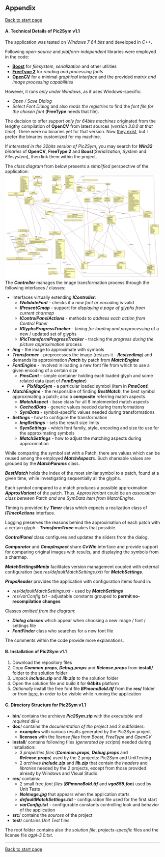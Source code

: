 ## Appendix ##
[Back to start page](../ReadMe.md)

#### A.	Technical Details of Pic2Sym v1.1

The application was tested on *Windows 7 64 bits* and developed in *C++*.

Following *open\-source* and *platform\-independent* libraries were employed in the code:
- **[Boost](http://www.boost.org/)** for *filesystem*, *serialization* and other utilities
- **[FreeType 2](http://freetype.org/)** for *reading and processing fonts*
- **[OpenCV](http://opencv.org/)** for a minimal *graphical interface* and the provided *matrix and image processing capabilities*

However, it *runs only under Windows*, as it uses Windows\-specific:
- *Open / Save Dialog*
- *Select Font Dialog* and also *reads the registries* to find the *font file for the chosen font* (**FreeType** needs that file).

The decision to offer *support only for 64bits machines* originated from the lengthy compilation of **OpenCV** from latest sources (*version 3.0.0 at that time*). There were no binaries yet for that version. Now [they exist](http://sourceforge.net/projects/opencvlibrary/files/opencv-win/3.0.0/opencv-3.0.0.exe/download), but I prefer the binaries customized for my machine.

If *interested in the 32bits version of Pic2Sym*, you may search for ***Win32*** *binaries* of **OpenCV**, **FreeType 2** and **Boost**(*Serialization*, *System* and *Filesystem*), then link them within the project.

The *class diagram* from below presents a *simplified* perspective of the application:<br>
![](ClassDiag.jpg)<br>
The ***Controller*** manages the image transformation process through the following interfaces / classes:
- Interfaces virtually extending ***IController***:
	- ***IValidateFont*** \- checks if a *new font or encoding* is valid
	- ***IPresentCmap*** \- support for *displaying a page of glyphs from current charmap*
    - ***IControlPanelActions*** \- methods to *address each action from Control Panel*
    - ***IGlyphsProgressTracker*** \- *timing for loading and preprocessing* of a new / updated set of glyphs
    - ***IPicTransformProgressTracker*** \- tracking the *progress during the picture approximation* process
- ***Img*** \- the image to approximate with symbols
- ***Transformer*** \- preprocesses the image (resizes it - ***ResizedImg***) and demands its approximation  ***Patch*** by patch from ***MatchEngine***
- ***FontEngine*** \- involved in loading a new font file from which to use a given encoding of a certain size
	- ***PmsCont*** \- simple container holding each loaded glyph and some related data (part of ***FontEngine***)
		- ***PixMapSym*** \- a particular loaded symbol (item in ***PmsCont***)
- ***MatchEngine*** \- the responsible of finding ***BestMatch***, the best symbol approximating a patch; also a **composite** referring match aspects
	- ***MatchAspect*** \- base class for all 8 implemented match aspects
	- ***CachedData*** \- generic values needed during transformations
	- ***SymData*** \- symbol\-specific values needed during transformations
- ***Settings*** \- how to configure the transformation
	- ***ImgSettings*** \- sets the result size limits
	- ***SymSettings*** \- which font family, style, encoding and size tto use for the approximating symbols
	- ***MatchSettings*** \- how to adjust the matching aspects during approximation

While comparing the symbol set with a Patch, there are values which can be reused among the employed ***MatchAspect***s. Such shareable values are grouped by the ***MatchParams*** class.

***BestMatch*** holds the index of the most similar symbol to a patch, found at a given time, while investigating sequentially all the glyphs.

Each symbol compared to a match produces a possible approximation ***ApproxVariant*** of the patch. Thus, *ApproxVariant* could be an *association class between Patch and one SymData item from MatchEngine*.

Timing is provided by ***Timer*** class which expects a realization class of ***ITimerActions*** interface.

Logging preserves the reasons behind the approximation of each patch with a certain glyph - ***TransformTrace*** makes that possible.

***ControlPanel*** class configures and updates the sliders from the dialog.

***Comparator*** and ***CmapInspect*** share ***CvWin*** interface and provide support for comparing original images with results, and displaying the symbols from a charmap.

***MatchSettingsManip*** facilitates version management coupled with external configuration (see *res/defaultMatchSettings.txt*) for ***MatchSettings***.

***PropsReader*** provides the application with configuration items found in:
- *res/defaultMatchSettings.txt* \- used by ***MatchSettings***
- *res/varConfig.txt* \- adjustable constants grouped to **permit no-recompilation changes**

Classes *omitted from the diagram*:
- ***Dialog classes*** which appear when choosing a new image / font / settings file
- ***FontFinder*** class who searches for a new font file

The comments within the code provide more explanations.

#### B.	Installation of Pic2Sym v1.1

1.	Download the repository files
2.	Copy ***Common.props***, ***Debug.props*** and ***Release.props*** from **install/** folder to the solution folder
3.	Unpack ***include.zip*** and ***lib.zip*** to the solution folder
4.	Open the solution file and build it for **64bits** platform
5.	*Optionally* install the free font file ***BPmonoBold.ttf*** from the **res/** folder or from [here][1], in order to be visible while running the application

#### C.	Directory Structure for Pic2Sym v1.1

- **bin**/ contains the archieve ***Pic2Sym.zip*** with the *executable* and *required dll\-s*
- **doc**/ contains the *documentation of the project* and 2 subfolders:
	- **examples** with various results generated by the Pic2Sym project
	- **licenses** with the *license files* from *Boost*, *FreeType* and *OpenCV*
- **install**/ contains following files (*generated by scripts*) needed during installation:
	- 3 *properties files* (***Common.props***, ***Debug.props*** and ***Release.props***) used by the 2 projects: Pic2Sym and UnitTesting
	- 2 *archives* ***include.zip*** and ***lib.zip*** that contain the *headers* and *libraries* needed by the 2 projects, except from those provided already by Windows and Visual Studio.
- **res**/ contains:
    - 2 small free *font files* (***BPmonoBold.ttf*** and ***vga855.fon***) used by Unit Tests
    - ***NoImage.jpg*** that appears when the application starts
    - ***defaultMatchSettings.txt*** \- configuration file used for the first start
	- ***varConfig.txt*** \- configurable constants controlling look and behavior of the application
- **src**/ contains the *sources* of the project
- **test**/ contains *Unit Test* files

The root folder contains also the *solution file*, *projects\-specific* files and the license file *agpl-3.0.txt*.

-------
[Back to start page](../ReadMe.md)

[1]:http://www.dafont.com/bpmono.font